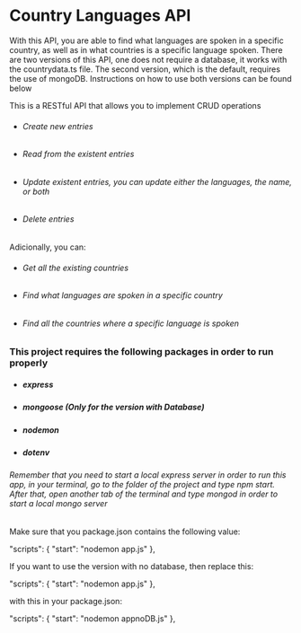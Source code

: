 # Country Languages API
With this API, you are able to find what languages are spoken in a specific country, as well as in what countries is a specific language spoken. There are two versions of this API, one does not require a database, it works with the countrydata.ts file. The second version, which is the default, requires the use of mongoDB. Instructions on how to use both versions can be found below

This is a RESTful API that allows you to implement CRUD operations  
* ###### Create new entries
* ###### Read from the existent entries
* ###### Update existent entries, you can update either the languages, the name, or both
* ###### Delete entries 

Adicionally, you can:
* ###### Get all the existing countries
* ###### Find what languages are spoken in a specific country
* ###### Find all the countries where a specific language is spoken 



### This project requires the following packages in order to run properly

* ##### express 

* ##### mongoose (Only for the version with Database)

* ##### nodemon

* ##### dotenv



###### Remember that you need to start a local express server in order to run this app, in your terminal, go to the folder of the project and type npm start. After that, open another tab of the terminal and type mongod in order to start a local mongo server

 Make sure that you package.json contains the following value:
 
  "scripts": {
    "start": "nodemon app.js"
 },
 
 If you want to use the version with no database, then replace this: 
 
 "scripts": {
    "start": "nodemon app.js"
 },

 with this in your package.json:
 
 "scripts": {
    "start": "nodemon appnoDB.js"
 },
